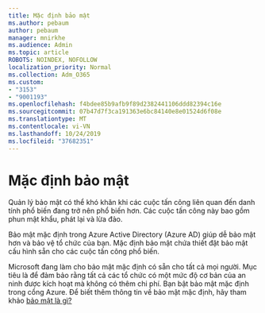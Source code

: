 ```yaml
---
title: Mặc định bảo mật
ms.author: pebaum
author: pebaum
manager: mnirkhe
ms.audience: Admin
ms.topic: article
ROBOTS: NOINDEX, NOFOLLOW
localization_priority: Normal
ms.collection: Adm_O365
ms.custom:
- "3153"
- "9001193"
ms.openlocfilehash: f4bdee85b9afb9f89d2382441106ddd82394c16e
ms.sourcegitcommit: 07b47d7f3ca191363e6bc84140e8e01524d6f08e
ms.translationtype: MT
ms.contentlocale: vi-VN
ms.lasthandoff: 10/24/2019
ms.locfileid: "37682351"
---
```

# <a name="security-defaults"></a>Mặc định bảo mật

Quản lý bảo mật có thể khó khăn khi các cuộc tấn công liên quan đến danh tính phổ biến đang trở nên phổ biến hơn. Các cuộc tấn công này bao gồm phun mật khẩu, phát lại và lừa đảo.

Bảo mật mặc định trong Azure Active Directory (Azure AD) giúp dễ bảo mật hơn và bảo vệ tổ chức của bạn. Mặc định bảo mật chứa thiết đặt bảo mật cấu hình sẵn cho các cuộc tấn công phổ biến.

Microsoft đang làm cho bảo mật mặc định có sẵn cho tất cả mọi người. Mục tiêu là để đảm bảo rằng tất cả các tổ chức có một mức độ cơ bản của an ninh được kích hoạt mà không có thêm chi phí. Bạn bật bảo mật mặc định trong cổng Azure. Để biết thêm thông tin về bảo mật mặc định, hãy tham khảo [bảo mật là gì?](https://docs.microsoft.com/azure/active-directory/conditional-access/concept-conditional-access-security-defaults)